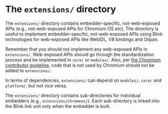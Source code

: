 # The `extensions/` directory

The `extensions/` directory contains embedder-specific, not-web-exposed APIs (e.g., not-web-exposed APIs for Chromium OS etc).
The directory is useful to implement embedder-specific, not-web-exposed APIs
using Blink technologies for web-exposed APIs like WebIDL, V8 bindings and Oilpan.

Remember that you should not implement any web-exposed APIs in `extensions/`. Web-exposed APIs should go through the standardization process and be implemented in `core/` or `modules/`. Also, per [the Chromium contributor guideline](https://chromium.googlesource.com/chromium/src/+/main/docs/contributing.md#code-guidelines), code that is not used by Chromium should not be added to `extensions/`.

In terms of dependencies, `extensions/` can depend on `modules/`, `core/` and `platform/`, but not vice versa.

The `extensions/` directory contains sub-directories for individual embedders (e.g., `extensions/chromeos/`). Each sub-directory is linked into the Blink link unit only when the embedder is built.
